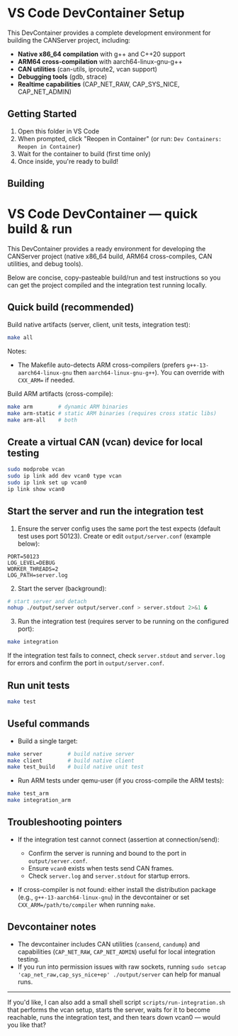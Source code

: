 # VS Code DevContainer Setup

This DevContainer provides a complete development environment for building the CANServer project, including:

- **Native x86_64 compilation** with g++ and C++20 support
- **ARM64 cross-compilation** with aarch64-linux-gnu-g++
- **CAN utilities** (can-utils, iproute2, vcan support)
- **Debugging tools** (gdb, strace)
- **Realtime capabilities** (CAP_NET_RAW, CAP_SYS_NICE, CAP_NET_ADMIN)

## Getting Started

1. Open this folder in VS Code
2. When prompted, click "Reopen in Container" (or run: `Dev Containers: Reopen in Container`)
3. Wait for the container to build (first time only)
4. Once inside, you're ready to build!

## Building
# VS Code DevContainer — quick build & run

This DevContainer provides a ready environment for developing the CANServer project (native x86_64 build, ARM64 cross-compiles, CAN utilities, and debug tools).

Below are concise, copy-pasteable build/run and test instructions so you can get the project compiled and the integration test running locally.

## Quick build (recommended)

Build native artifacts (server, client, unit tests, integration test):

```bash
make all
```

Notes:
- The Makefile auto-detects ARM cross-compilers (prefers `g++-13-aarch64-linux-gnu` then `aarch64-linux-gnu-g++`). You can override with `CXX_ARM=` if needed.

Build ARM artifacts (cross-compile):

```bash
make arm        # dynamic ARM binaries
make arm-static # static ARM binaries (requires cross static libs)
make arm-all    # both
```

## Create a virtual CAN (vcan) device for local testing

```bash
sudo modprobe vcan
sudo ip link add dev vcan0 type vcan
sudo ip link set up vcan0
ip link show vcan0
```

## Start the server and run the integration test

1. Ensure the server config uses the same port the test expects (default test uses port 50123). Create or edit `output/server.conf` (example below):

```properties
PORT=50123
LOG_LEVEL=DEBUG
WORKER_THREADS=2
LOG_PATH=server.log
```

2. Start the server (background):

```bash
# start server and detach
nohup ./output/server output/server.conf > server.stdout 2>&1 &
```

3. Run the integration test (requires server to be running on the configured port):

```bash
make integration
```

If the integration test fails to connect, check `server.stdout` and `server.log` for errors and confirm the port in `output/server.conf`.

## Run unit tests

```bash
make test
```

## Useful commands

- Build a single target:

```bash
make server        # build native server
make client        # build native client
make test_build    # build native unit test
```

- Run ARM tests under qemu-user (if you cross-compile the ARM tests):

```bash
make test_arm
make integration_arm
```

## Troubleshooting pointers

- If the integration test cannot connect (assertion at connection/send):
	- Confirm the server is running and bound to the port in `output/server.conf`.
	- Ensure `vcan0` exists when tests send CAN frames.
	- Check `server.log` and `server.stdout` for startup errors.

- If cross-compiler is not found: either install the distribution package (e.g., `g++-13-aarch64-linux-gnu`) in the devcontainer or set `CXX_ARM=/path/to/compiler` when running `make`.

## Devcontainer notes

- The devcontainer includes CAN utilities (`cansend`, `candump`) and capabilities (`CAP_NET_RAW`, `CAP_NET_ADMIN`) useful for local integration testing.
- If you run into permission issues with raw sockets, running `sudo setcap 'cap_net_raw,cap_sys_nice+ep' ./output/server` can help for manual runs.

---

If you'd like, I can also add a small shell script `scripts/run-integration.sh` that performs the vcan setup, starts the server, waits for it to become reachable, runs the integration test, and then tears down vcan0 — would you like that? 
```bash
